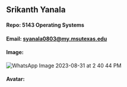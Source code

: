 ## Srikanth Yanala
#### Repo: 5143 Operating Systems
#### Email: syanala0803@my.msutexas.edu
#### Image:
![WhatsApp Image 2023-08-31 at 2 40 44 PM](https://github.com/yanalasrikanth/5143-OS-Yanala/assets/85611993/c4a6c959-32f1-4f39-a428-5830b1fe86a3)
#### Avatar:

